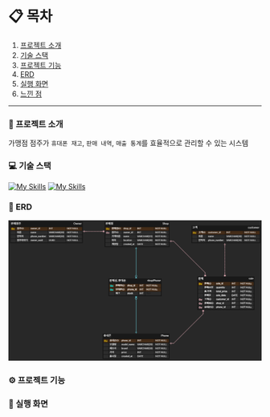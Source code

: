 <h1 align="center>유레카 미니프로젝트</h1>

---

### 📋 목차

1. [프로젝트 소개](#프로젝트-소개)
2. [기술 스택](#기술-스택)
3. [프로젝트 기능](#프로젝트-기능)
4. [ERD](#erd)
5. [실행 화면](#실행-화면)
6. [느낀 점](#느낀-점)
---

### 📝 프로젝트 소개
가맹점 점주가 `휴대폰 재고`, `판매 내역`, `매출 통계`를 효율적으로 관리할 수 있는 시스템

### 💻 기술 스택
[![My Skills](https://skillicons.dev/icons?i=java)](https://skillicons.dev)
[![My Skills](https://skillicons.dev/icons?i=mysql)](https://skillicons.dev)

### 🎨 ERD
![ERD](img/erd.png)
### ⚙️ 프로젝트 기능

### 📸 실행 화면
